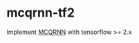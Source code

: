 # mcqrnn-tf2

Implement [MCQRNN](https://link.springer.com/content/pdf/10.1007/s00477-018-1573-6.pdf) with tensorflow >= 2.x
